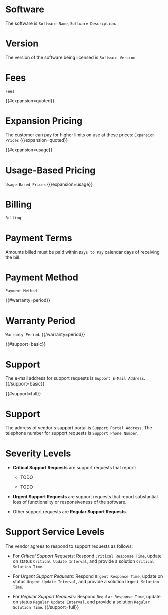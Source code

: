 # Software

The software is `Software Name`, `Software Description`.

# Version

The version of the software being licensed is `Software Version`.

# Fees

`Fees`

{{#expansion=quoted}}
# Expansion Pricing

The customer can pay for higher limits on use at these prices: `Expansion Prices`
{{/expansion=quoted}}

{{#expansion=usage}}
# Usage-Based Pricing

`Usage-Based Prices`
{{/expansion=usage}}

# Billing

`Billing`

# Payment Terms

Amounts billed must be paid within `Days to Pay` calendar days of receiving the bill.

# Payment Method

`Payment Method`

{{#warranty=period}}
# Warranty Period

`Warranty Period`.
{{/warranty=period}}

{{#support=basic}}
# Support

The e-mail address for support requests is `Support E-Mail Address`.
{{/support=basic}}

{{#support=full}}
# Support

The address of vendor's support portal is `Support Portal Address`.  The telephone number for support requests is `Support Phone Number`.

# Severity Levels

- **Critical Support Requests** are support requests that report:

  - TODO

  - TODO

- **Urgent Support Requests** are support requests that report substantial loss of functionality or responsiveness of the software.

- Other support requests are **Regular Support Requests**.

# Support Service Levels

The vendor agrees to respond to support requests as follows:

-  For _Critical Support Requests_:  Respond `Critical Response Time`, update on status `Critical Update Interval`, and provide a solution `Critical Solution Time`.

-  For _Urgent Support Requests_:  Respond `Urgent Response Time`, update on status `Urgent Update Interval`, and provide a solution `Urgent Solution Time`.

-  For _Regular Support Requests_:  Respond `Regular Response Time`, update on status `Regular Update Interval`, and provide a solution `Regular Solution Time`.
{{/support=full}}
